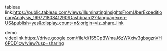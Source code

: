 tableau link:https://public.tableau.com/views/IlluminatingInsightsFromUberExpeditionaryAnalysis_16972180841290/Dashboard2?:language=en-US&publish=yes&:display_count=n&:origin=viz_share_link

demo videolink:https://drive.google.com/file/d/1S5CpBWmaJ6zWXxiw3gbsgznVH6PDD1cw/view?usp=sharing

